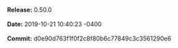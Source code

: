 **Release:** 
0.50.0
<br><br>**Date:** 
2019-10-21 10:40:23 -0400
<br><br>**Commit:** 
d0e90d763f1f0f2c8f80b6c77849c3c3561290e6
